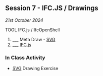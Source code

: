 ## Session 7 - IFC.JS / Drawings 

*21st October 2024*

TOOL IFC.js / IfcOpenShell
1. ___ Meta Draw - [SVG]
3. ___ [IFC.js](/41934/Concepts/IFC.js)

### In Class Activity
* [SVG] Drawing Exercise


[SVG]: /41934/Concepts/SVG
